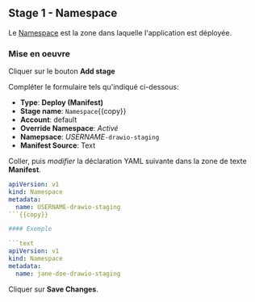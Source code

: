 ## Stage 1 - Namespace

Le [Namespace](https://kubernetes.io/docs/concepts/overview/working-with-objects/namespaces/) est la zone dans laquelle l'application est déployée.

### Mise en oeuvre

Cliquer sur le bouton **Add stage**

Compléter le formulaire tels qu'indiqué ci-dessous:

* **Type**: **Deploy (Manifest)**
* **Stage name**: `Namespace`{{copy}}
* **Account**: default
* **Override Namespace**: _Activé_
* **Namepsace**: _USERNAME_`-drawio-staging`
* **Manifest Source**: Text

Coller, puis _modifier_ la déclaration YAML suivante dans la zone de texte **Manifest**.

```yaml
apiVersion: v1
kind: Namespace
metadata:
  name: USERNAME-drawio-staging
```{{copy}}

#### Exemple

```text
apiVersion: v1
kind: Namespace
metadata:
  name: jane-doe-drawio-staging
```

Cliquer sur **Save Changes**.
